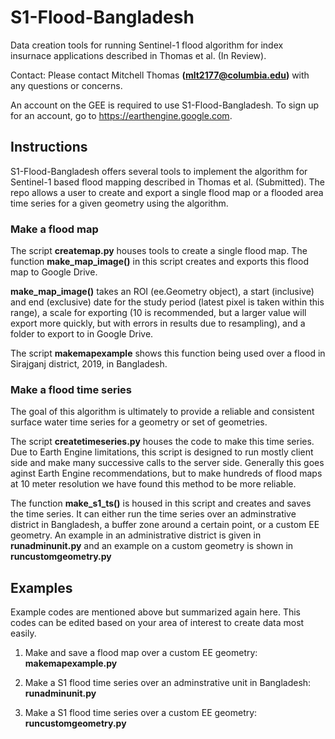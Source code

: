 # S1-Flood-Bangladesh
Data creation tools for running Sentinel-1 flood algorithm for index insurnace applications described in Thomas et al. (In Review).

Contact: Please contact Mitchell Thomas **(mlt2177@columbia.edu)** with any questions or concerns.

An account on the GEE is required to use S1-Flood-Bangladesh. To sign up for an account, go to https://earthengine.google.com.


## Instructions
S1-Flood-Bangladesh offers several tools to implement the algorithm for Sentinel-1 based flood mapping described in Thomas et al. (Submitted). 
The repo allows a user to create and export a single flood map or a flooded area time series for a given geometry using the algorithm.

### Make a flood map
The script **createmap.py** houses tools to create a single flood map. The function **make_map_image()** in this script creates and exports this flood map to Google Drive. 

**make_map_image()** takes an ROI (ee.Geometry object), a start (inclusive) and end (exclusive) date for the study period (latest pixel is taken within this range),
a scale for exporting (10 is recommended, but a larger value will export more quickly, but with errors in results due to resampling), and a folder to export to in Google Drive.

The script **makemapexample** shows this function being used over a flood in Sirajganj district, 2019, in Bangladesh.

### Make a flood time series
The goal of this algorithm is ultimately to provide a reliable and consistent surface water time series for a geometry or set of geometries. 

The script **createtimeseries.py** houses the code to make this time series. Due to Earth Engine limitations, this script is designed
to run mostly client side and make many successive calls to the server side. Generally this goes aginst Earth Engine recommendations,
but to make hundreds of flood maps at 10 meter resolution we have found this method to be more reliable.

The function **make_s1_ts()** is housed in this script and creates and saves the time series. It can either run the time series over an adminstrative district in Bangladesh,
a buffer zone around a certain point, or a custom EE geometry. An example in an administrative district is given in **runadminunit.py** and an example on a custom geometry is
shown in **runcustomgeometry.py**



## Examples
Example codes are mentioned above but summarized again here. This codes can be edited based on your area of interest to create data most easily.

1. Make and save a flood map over a custom EE geometry: **makemapexample.py**

2. Make a S1 flood time series over an adminstrative unit in Bangladesh: **runadminunit.py**

3. Make a S1 flood time series over a custom EE geometry: **runcustomgeometry.py**




